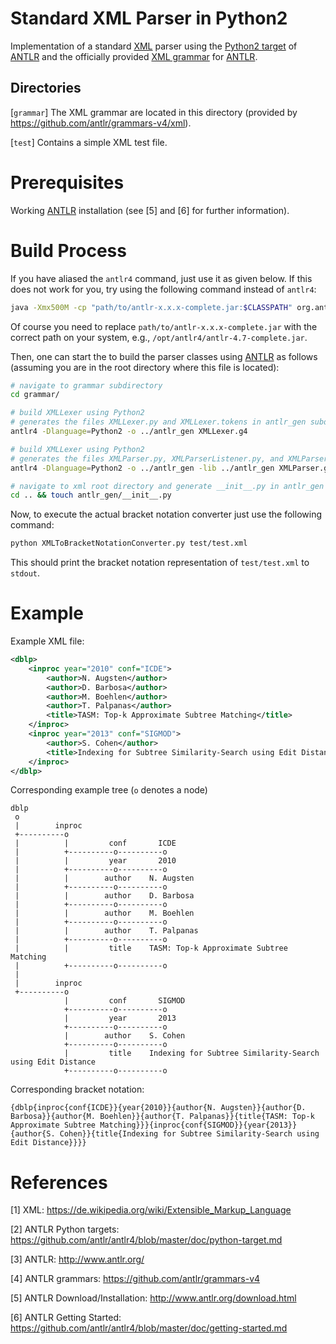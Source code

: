 # Standard XML Parser in Python2

Implementation of a standard
[XML](https://de.wikipedia.org/wiki/Extensible_Markup_Language) parser using the
[Python2 target](https://github.com/antlr/antlr4/blob/master/doc/python-target.md)
of [ANTLR](http://www.antlr.org/) and the officially provided
[XML grammar](https://github.com/antlr/grammars-v4/xml) for
[ANTLR](http://www.antlr.org/).

## Directories

[`grammar`] The XML grammar are located in this directory (provided by
https://github.com/antlr/grammars-v4/xml).

[`test`] Contains a simple XML test file.

# Prerequisites

Working [ANTLR](http://www.antlr.org/) installation (see [5] and [6] for further
information).

# Build Process

If you have aliased the `antlr4` command, just use it as given below. If this
does not work for you, try using the following command instead of `antlr4`:

```bash
java -Xmx500M -cp "path/to/antlr-x.x.x-complete.jar:$CLASSPATH" org.antlr.v4.Tool
```

Of course you need to replace `path/to/antlr-x.x.x-complete.jar` with the
correct path on your system, e.g., `/opt/antlr4/antlr-4.7-complete.jar`.

Then, one can start the to build the parser classes using
[ANTLR](http://www.antlr.org/) as follows (assuming you are in the root
directory where this file is located):

```bash
# navigate to grammar subdirectory
cd grammar/

# build XMLLexer using Python2
# generates the files XMLLexer.py and XMLLexer.tokens in antlr_gen subdirectory
antlr4 -Dlanguage=Python2 -o ../antlr_gen XMLLexer.g4 

# build XMLLexer using Python2
# generates the files XMLParser.py, XMLParserListener.py, and XMLParser.tokens in antlr_gen subdirectory
antlr4 -Dlanguage=Python2 -o ../antlr_gen -lib ../antlr_gen XMLParser.g4

# navigate to xml root directory and generate __init__.py in antlr_gen subdir
cd .. && touch antlr_gen/__init__.py
```

Now, to execute the actual bracket notation converter just use the following
command:

```bash
python XMLToBracketNotationConverter.py test/test.xml
```

This should print the bracket notation representation of `test/test.xml` to
`stdout`.

# Example

Example XML file:

```xml
<dblp>
    <inproc year="2010" conf="ICDE">
        <author>N. Augsten</author>
        <author>D. Barbosa</author>
        <author>M. Boehlen</author>
        <author>T. Palpanas</author>
        <title>TASM: Top-k Approximate Subtree Matching</title>
    </inproc>
    <inproc year="2013" conf="SIGMOD">
        <author>S. Cohen</author>
        <title>Indexing for Subtree Similarity-Search using Edit Distance</title>
    </inproc>
</dblp>
```

Corresponding example tree (`o` denotes a node)

```
dblp
 o
 |        inproc
 +----------o
 |          |         conf       ICDE
 |          +----------o----------o
 |          |         year       2010
 |          +----------o----------o
 |          |        author    N. Augsten
 |          +----------o----------o
 |          |        author    D. Barbosa
 |          +----------o----------o
 |          |        author    M. Boehlen
 |          +----------o----------o
 |          |        author    T. Palpanas
 |          +----------o----------o
 |          |         title    TASM: Top-k Approximate Subtree Matching
 |          +----------o----------o
 |
 |        inproc
 +----------o
            |         conf       SIGMOD
            +----------o----------o
            |         year       2013
            +----------o----------o
            |        author    S. Cohen
            +----------o----------o
            |         title    Indexing for Subtree Similarity-Search using Edit Distance
            +----------o----------o
```

Corresponding bracket notation:

```
{dblp{inproc{conf{ICDE}}{year{2010}}{author{N. Augsten}}{author{D. Barbosa}}{author{M. Boehlen}}{author{T. Palpanas}}{title{TASM: Top-k Approximate Subtree Matching}}}{inproc{conf{SIGMOD}}{year{2013}}{author{S. Cohen}}{title{Indexing for Subtree Similarity-Search using Edit Distance}}}}
```

# References

[1] XML: https://de.wikipedia.org/wiki/Extensible_Markup_Language

[2] ANTLR Python targets: https://github.com/antlr/antlr4/blob/master/doc/python-target.md

[3] ANTLR: http://www.antlr.org/

[4] ANTLR grammars: https://github.com/antlr/grammars-v4

[5] ANTLR Download/Installation: http://www.antlr.org/download.html

[6] ANTLR Getting Started: https://github.com/antlr/antlr4/blob/master/doc/getting-started.md